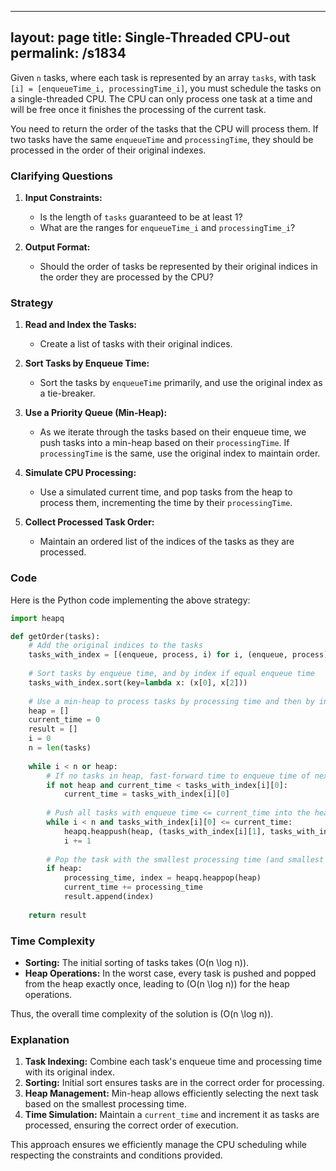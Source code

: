 
---
layout: page
title:  Single-Threaded CPU-out
permalink: /s1834
---

Given `n` tasks, where each task is represented by an array `tasks`, with task `[i] = [enqueueTime_i, processingTime_i]`, you must schedule the tasks on a single-threaded CPU. The CPU can only process one task at a time and will be free once it finishes the processing of the current task.

You need to return the order of the tasks that the CPU will process them. If two tasks have the same `enqueueTime` and `processingTime`, they should be processed in the order of their original indexes.

### Clarifying Questions

1. **Input Constraints:**
   - Is the length of `tasks` guaranteed to be at least 1?
   - What are the ranges for `enqueueTime_i` and `processingTime_i`?

2. **Output Format:**
   - Should the order of tasks be represented by their original indices in the order they are processed by the CPU?

### Strategy

1. **Read and Index the Tasks:**
   - Create a list of tasks with their original indices.
   
2. **Sort Tasks by Enqueue Time:**
   - Sort the tasks by `enqueueTime` primarily, and use the original index as a tie-breaker.

3. **Use a Priority Queue (Min-Heap):**
   - As we iterate through the tasks based on their enqueue time, we push tasks into a min-heap based on their `processingTime`. If `processingTime` is the same, use the original index to maintain order.

4. **Simulate CPU Processing:**
   - Use a simulated current time, and pop tasks from the heap to process them, incrementing the time by their `processingTime`.

5. **Collect Processed Task Order:**
   - Maintain an ordered list of the indices of the tasks as they are processed.

### Code

Here is the Python code implementing the above strategy:

```python
import heapq

def getOrder(tasks):
    # Add the original indices to the tasks
    tasks_with_index = [(enqueue, process, i) for i, (enqueue, process) in enumerate(tasks)]
    
    # Sort tasks by enqueue time, and by index if equal enqueue time
    tasks_with_index.sort(key=lambda x: (x[0], x[2]))
    
    # Use a min-heap to process tasks by processing time and then by index
    heap = []
    current_time = 0
    result = []
    i = 0
    n = len(tasks)
    
    while i < n or heap:
        # If no tasks in heap, fast-forward time to enqueue time of next task
        if not heap and current_time < tasks_with_index[i][0]:
            current_time = tasks_with_index[i][0]
        
        # Push all tasks with enqueue time <= current_time into the heap
        while i < n and tasks_with_index[i][0] <= current_time:
            heapq.heappush(heap, (tasks_with_index[i][1], tasks_with_index[i][2]))
            i += 1
        
        # Pop the task with the smallest processing time (and smallest index on tie)
        if heap:
            processing_time, index = heapq.heappop(heap)
            current_time += processing_time
            result.append(index)
    
    return result
```

### Time Complexity

- **Sorting:** The initial sorting of tasks takes \(O(n \log n)\).
- **Heap Operations:** In the worst case, every task is pushed and popped from the heap exactly once, leading to \(O(n \log n)\) for the heap operations.

Thus, the overall time complexity of the solution is \(O(n \log n)\).

### Explanation

1. **Task Indexing:** Combine each task's enqueue time and processing time with its original index.
2. **Sorting:** Initial sort ensures tasks are in the correct order for processing.
3. **Heap Management:** Min-heap allows efficiently selecting the next task based on the smallest processing time.
4. **Time Simulation:** Maintain a `current_time` and increment it as tasks are processed, ensuring the correct order of execution.

This approach ensures we efficiently manage the CPU scheduling while respecting the constraints and conditions provided.